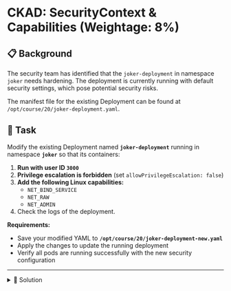 # CKAD: SecurityContext & Capabilities (Weightage: 8%)

## 📋 Background

The security team has identified that the `joker-deployment` in namespace `joker` needs hardening. The deployment is currently running with default security settings, which pose potential security risks.

The manifest file for the existing Deployment can be found at `/opt/course/20/joker-deployment.yaml`.

## 🎯 Task

Modify the existing Deployment named **`joker-deployment`** running in namespace **`joker`** so that its containers:

1. **Run with user ID `3000`**
2. **Privilege escalation is forbidden** (set `allowPrivilegeEscalation: false`)
3. **Add the following Linux capabilities:**
   - `NET_BIND_SERVICE`
   - `NET_RAW`
   - `NET_ADMIN`
4. Check the logs of the deployment.

**Requirements:**
- Save your modified YAML to **`/opt/course/20/joker-deployment-new.yaml`**
- Apply the changes to update the running deployment
- Verify all pods are running successfully with the new security configuration


---

<details>
<summary>📖 Solution</summary>

```bash
# First, examine the existing deployment
cat /opt/course/20/joker-deployment.yaml

# Copy the file to create a new version
cp /opt/course/20/joker-deployment.yaml /opt/course/20/joker-deployment-new.yaml

# Edit the file to add security context and capabilities
cat <<'EOF' > /opt/course/20/joker-deployment-new.yaml
apiVersion: apps/v1
kind: Deployment
metadata:
  name: joker-deployment
  namespace: joker
spec:
  replicas: 2
  selector:
    matchLabels:
      app: joker
  template:
    metadata:
      labels:
        app: joker
    spec:
      containers:
      - name: joker-container
        image: public.ecr.aws/docker/library/busybox:latest
        command: ["sh", "-c"]
        args:
        - |
          echo "Joker application starting..."
          echo "User ID: $(id -u)"
          echo "Capabilities: $(cat /proc/self/status | grep Cap)"
          while true; do
            echo "$(date '+%Y-%m-%d %H:%M:%S') - Joker is running..."
            sleep 30
          done
        securityContext:
          runAsUser: 3000
          allowPrivilegeEscalation: false
          capabilities:
            add:
            - NET_BIND_SERVICE
            - NET_RAW
            - NET_ADMIN
EOF

# Apply the updated deployment
kubectl apply -f /opt/course/20/joker-deployment-new.yaml

# Wait for the rollout to complete
kubectl rollout status deployment/joker-deployment -n joker

# Verify the changes
kubectl get pods -n joker
kubectl describe deployment joker-deployment -n joker | grep -A 10 "Security Context"

# Check a pod to verify user ID
POD=$(kubectl get pods -n joker -l app=joker -o jsonpath='{.items[0].metadata.name}')
kubectl exec -n joker $POD -- id

# Should show: uid=3000 gid=0(root)
```

**Alternative using kubectl edit:**

```bash
# Edit the deployment directly
kubectl edit deployment joker-deployment -n joker

# Add the securityContext section under containers:
#   securityContext:
#     runAsUser: 3000
#     allowPrivilegeEscalation: false
#     capabilities:
#       add:
#       - NET_BIND_SERVICE
#       - NET_RAW
#       - NET_ADMIN

# Save the current state to the required file
kubectl get deployment joker-deployment -n joker -o yaml > /opt/course/20/joker-deployment-new.yaml
```

**Key Points:**
- **runAsUser: 3000** - Forces the container to run as user ID 3000 (non-root)
- **allowPrivilegeEscalation: false** - Prevents gaining more privileges than the parent process
- **capabilities.add** - Grants specific Linux capabilities without running as root:
  - `NET_BIND_SERVICE` - Bind to ports below 1024
  - `NET_RAW` - Use RAW and PACKET sockets
  - `NET_ADMIN` - Network administration tasks

This configuration follows the principle of least privilege by:
- Running as a non-root user
- Preventing privilege escalation
- Only adding the specific capabilities needed

</details>
